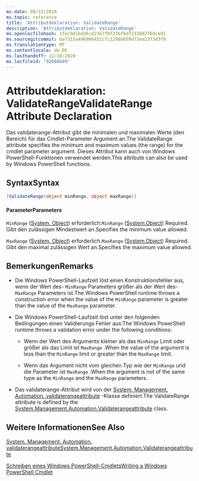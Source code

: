 ```yaml
---
ms.date: 09/13/2016
ms.topic: reference
title: 'Attributdeklaration: ValidateRange'
description: 'Attributdeklaration: ValidateRange'
ms.openlocfilehash: 1fec9d1bd36cd21b7f0f23bf6d72338d276dce91
ms.sourcegitcommit: ba7315a496986451cfc1296b659d73ea2373d3f0
ms.translationtype: MT
ms.contentlocale: de-DE
ms.lasthandoff: 12/10/2020
ms.locfileid: "92660609"
---
```

# <a name="validaterange-attribute-declaration"></a><span data-ttu-id="9b159-103">Attributdeklaration: ValidateRange</span><span class="sxs-lookup"><span data-stu-id="9b159-103">ValidateRange Attribute Declaration</span></span>

<span data-ttu-id="9b159-104">Das validaterange-Attribut gibt die minimalen und maximalen Werte (den Bereich) für das Cmdlet-Parameter Argument an.</span><span class="sxs-lookup"><span data-stu-id="9b159-104">The ValidateRange attribute specifies the minimum and maximum values (the range) for the cmdlet parameter argument.</span></span> <span data-ttu-id="9b159-105">Dieses Attribut kann auch von Windows PowerShell-Funktionen verwendet werden.</span><span class="sxs-lookup"><span data-stu-id="9b159-105">This attribute can also be used by Windows PowerShell functions.</span></span>

## <a name="syntax"></a><span data-ttu-id="9b159-106">Syntax</span><span class="sxs-lookup"><span data-stu-id="9b159-106">Syntax</span></span>

```csharp
[ValidateRange(object minRange, object maxRange)]
```

#### <a name="parameters"></a><span data-ttu-id="9b159-107">Parameter</span><span class="sxs-lookup"><span data-stu-id="9b159-107">Parameters</span></span>

<span data-ttu-id="9b159-108">`MinRange` ([System. Object](/dotnet/api/system.object)) erforderlich.</span><span class="sxs-lookup"><span data-stu-id="9b159-108">`MinRange` ([System.Object](/dotnet/api/system.object)) Required.</span></span> <span data-ttu-id="9b159-109">Gibt den zulässigen Mindestwert an.</span><span class="sxs-lookup"><span data-stu-id="9b159-109">Specifies the minimum value allowed.</span></span>

<span data-ttu-id="9b159-110">`MaxRange` ([System. Object](/dotnet/api/system.object)) erforderlich.</span><span class="sxs-lookup"><span data-stu-id="9b159-110">`MaxRange` ([System.Object](/dotnet/api/system.object)) Required.</span></span> <span data-ttu-id="9b159-111">Gibt den maximal zulässigen Wert an.</span><span class="sxs-lookup"><span data-stu-id="9b159-111">Specifies the maximum value allowed.</span></span>

## <a name="remarks"></a><span data-ttu-id="9b159-112">Bemerkungen</span><span class="sxs-lookup"><span data-stu-id="9b159-112">Remarks</span></span>

- <span data-ttu-id="9b159-113">Die Windows PowerShell-Laufzeit löst einen Konstruktionsfehler aus, wenn der Wert des- `MinRange` Parameters größer als der Wert des- `MaxRange` Parameters ist.</span><span class="sxs-lookup"><span data-stu-id="9b159-113">The Windows PowerShell runtime throws a construction error when the value of the `MinRange` parameter is greater than the value of the `MaxRange` parameter.</span></span>

- <span data-ttu-id="9b159-114">Die Windows PowerShell-Laufzeit löst unter den folgenden Bedingungen einen Validierungs Fehler aus:</span><span class="sxs-lookup"><span data-stu-id="9b159-114">The Windows PowerShell runtime throws a validation error under the following conditions:</span></span>

  - <span data-ttu-id="9b159-115">Wenn der Wert des Arguments kleiner als das `MinRange` Limit oder größer als das Limit ist `MaxRange` .</span><span class="sxs-lookup"><span data-stu-id="9b159-115">When the value of the argument is less than the `MinRange` limit or greater than the `MaxRange` limit.</span></span>

  - <span data-ttu-id="9b159-116">Wenn das Argument nicht vom gleichen Typ wie der `MinRange` und die Parameter ist `MaxRange` .</span><span class="sxs-lookup"><span data-stu-id="9b159-116">When the argument is not of the same type as the `MinRange` and the `MaxRange` parameters.</span></span>

- <span data-ttu-id="9b159-117">Das validaterange-Attribut wird von der [System. Management. Automation. validaterangeattribute](/dotnet/api/System.Management.Automation.ValidateRangeAttribute) -Klasse definiert.</span><span class="sxs-lookup"><span data-stu-id="9b159-117">The ValidateRange attribute is defined by the [System.Management.Automation.Validaterangeattribute](/dotnet/api/System.Management.Automation.ValidateRangeAttribute) class.</span></span>

## <a name="see-also"></a><span data-ttu-id="9b159-118">Weitere Informationen</span><span class="sxs-lookup"><span data-stu-id="9b159-118">See Also</span></span>

[<span data-ttu-id="9b159-119">System. Management. Automation. validaterangeattribute</span><span class="sxs-lookup"><span data-stu-id="9b159-119">System.Management.Automation.Validaterangeattribute</span></span>](/dotnet/api/System.Management.Automation.ValidateRangeAttribute)

[<span data-ttu-id="9b159-120">Schreiben eines Windows PowerShell-Cmdlets</span><span class="sxs-lookup"><span data-stu-id="9b159-120">Writing a Windows PowerShell Cmdlet</span></span>](./writing-a-windows-powershell-cmdlet.md)
